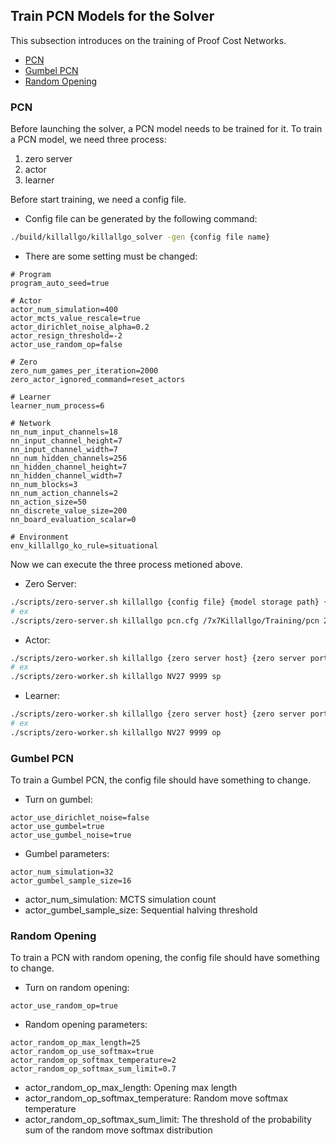## Train PCN Models for the Solver

This subsection introduces on the training of Proof Cost Networks.
* [PCN](#PCN)
* [Gumbel PCN](#Gumbel-PCN)
* [Random Opening](#Random-Opening)

### PCN

Before launching the solver, a PCN model needs to be trained for it.
To train a PCN model, we need three process:
1. zero server
2. actor
3. learner

Before start training, we need a config file.
* Config file can be generated by the following command:
```bash
./build/killallgo/killallgo_solver -gen {config file name}
```
* There are some setting must be changed:
```
# Program
program_auto_seed=true

# Actor
actor_num_simulation=400
actor_mcts_value_rescale=true
actor_dirichlet_noise_alpha=0.2
actor_resign_threshold=-2
actor_use_random_op=false

# Zero
zero_num_games_per_iteration=2000
zero_actor_ignored_command=reset_actors

# Learner
learner_num_process=6

# Network
nn_num_input_channels=18
nn_input_channel_height=7
nn_input_channel_width=7
nn_num_hidden_channels=256
nn_hidden_channel_height=7
nn_hidden_channel_width=7
nn_num_blocks=3
nn_num_action_channels=2
nn_action_size=50
nn_discrete_value_size=200
nn_board_evaluation_scalar=0

# Environment
env_killallgo_ko_rule=situational
```

Now we can execute the three process metioned above.
* Zero Server:
```bash
./scripts/zero-server.sh killallgo {config file} {model storage path} {iteration}
# ex
./scripts/zero-server.sh killallgo pcn.cfg /7x7Killallgo/Training/pcn 200
```

* Actor:
```bash
./scripts/zero-worker.sh killallgo {zero server host} {zero server port} sp
# ex
./scripts/zero-worker.sh killallgo NV27 9999 sp
```

* Learner:
```bash
./scripts/zero-worker.sh killallgo {zero server host} {zero server port} op
# ex
./scripts/zero-worker.sh killallgo NV27 9999 op
```

### Gumbel PCN
To train a Gumbel PCN, the config file should have something to change.
* Turn on gumbel:
```
actor_use_dirichlet_noise=false
actor_use_gumbel=true
actor_use_gumbel_noise=true
```

* Gumbel parameters:
```
actor_num_simulation=32
actor_gumbel_sample_size=16
```
* actor_num_simulation: MCTS simulation count
* actor_gumbel_sample_size: Sequential halving threshold


### Random Opening
To train a PCN with random opening, the config file should have something to change.
* Turn on random opening:
```
actor_use_random_op=true
```

* Random opening parameters:
```
actor_random_op_max_length=25
actor_random_op_use_softmax=true
actor_random_op_softmax_temperature=2
actor_random_op_softmax_sum_limit=0.7
```
* actor_random_op_max_length: Opening max length
* actor_random_op_softmax_temperature: Random move softmax temperature
* actor_random_op_softmax_sum_limit: The threshold of the probability sum of the random move softmax distribution
